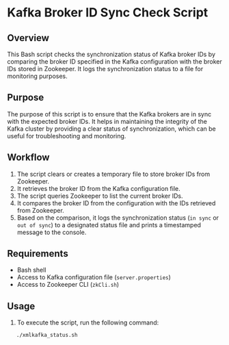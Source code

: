 # Kafka Broker ID Sync Check Script

## Overview
This Bash script checks the synchronization status of Kafka broker IDs by comparing the broker ID specified in the Kafka configuration with the broker IDs stored in Zookeeper. It logs the synchronization status to a file for monitoring purposes.

## Purpose
The purpose of this script is to ensure that the Kafka brokers are in sync with the expected broker IDs. It helps in maintaining the integrity of the Kafka cluster by providing a clear status of synchronization, which can be useful for troubleshooting and monitoring.

## Workflow
1. The script clears or creates a temporary file to store broker IDs from Zookeeper.
2. It retrieves the broker ID from the Kafka configuration file.
3. The script queries Zookeeper to list the current broker IDs.
4. It compares the broker ID from the configuration with the IDs retrieved from Zookeeper.
5. Based on the comparison, it logs the synchronization status (`in sync` or `out of sync`) to a designated status file and prints a timestamped message to the console.

## Requirements
- Bash shell
- Access to Kafka configuration file (`server.properties`)
- Access to Zookeeper CLI (`zkCli.sh`)

## Usage
1. To execute the script, run the following command:
```bash
   ./xmlkafka_status.sh
